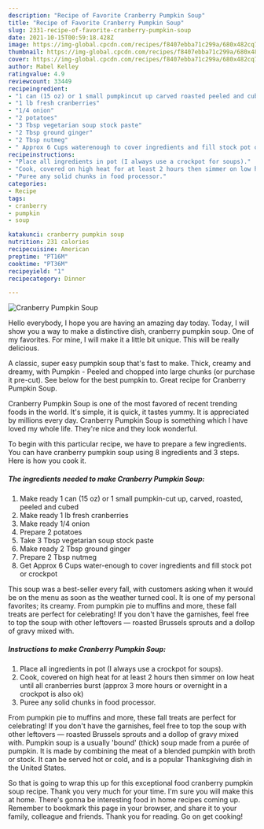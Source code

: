 ```yaml
---
description: "Recipe of Favorite Cranberry Pumpkin Soup"
title: "Recipe of Favorite Cranberry Pumpkin Soup"
slug: 2331-recipe-of-favorite-cranberry-pumpkin-soup
date: 2021-10-15T00:59:18.428Z
image: https://img-global.cpcdn.com/recipes/f8407ebba71c299a/680x482cq70/cranberry-pumpkin-soup-recipe-main-photo.jpg
thumbnail: https://img-global.cpcdn.com/recipes/f8407ebba71c299a/680x482cq70/cranberry-pumpkin-soup-recipe-main-photo.jpg
cover: https://img-global.cpcdn.com/recipes/f8407ebba71c299a/680x482cq70/cranberry-pumpkin-soup-recipe-main-photo.jpg
author: Mabel Kelley
ratingvalue: 4.9
reviewcount: 33449
recipeingredient:
- "1 can (15 oz) or 1 small pumpkincut up carved roasted peeled and cubed"
- "1 lb fresh cranberries"
- "1/4 onion"
- "2 potatoes"
- "3 Tbsp vegetarian soup stock paste"
- "2 Tbsp ground ginger"
- "2 Tbsp nutmeg"
- " Approx 6 Cups waterenough to cover ingredients and fill stock pot or crockpot"
recipeinstructions:
- "Place all ingredients in pot (I always use a crockpot for soups)."
- "Cook, covered on high heat for at least 2 hours then simmer on low heat until all cranberries burst (approx 3 more hours or overnight in a crockpot is also ok)"
- "Puree any solid chunks in food processor."
categories:
- Recipe
tags:
- cranberry
- pumpkin
- soup

katakunci: cranberry pumpkin soup 
nutrition: 231 calories
recipecuisine: American
preptime: "PT16M"
cooktime: "PT36M"
recipeyield: "1"
recipecategory: Dinner

---
```



![Cranberry Pumpkin Soup](https://img-global.cpcdn.com/recipes/f8407ebba71c299a/680x482cq70/cranberry-pumpkin-soup-recipe-main-photo.jpg)

Hello everybody, I hope you are having an amazing day today. Today, I will show you a way to make a distinctive dish, cranberry pumpkin soup. One of my favorites. For mine, I will make it a little bit unique. This will be really delicious.

A classic, super easy pumpkin soup that's fast to make. Thick, creamy and dreamy, with Pumpkin - Peeled and chopped into large chunks (or purchase it pre-cut). See below for the best pumpkin to. Great recipe for Cranberry Pumpkin Soup.

Cranberry Pumpkin Soup is one of the most favored of recent trending foods in the world. It's simple, it is quick, it tastes yummy. It is appreciated by millions every day. Cranberry Pumpkin Soup is something which I have loved my whole life. They're nice and they look wonderful.


To begin with this particular recipe, we have to prepare a few ingredients. You can have cranberry pumpkin soup using 8 ingredients and 3 steps. Here is how you cook it.

<!--inarticleads1-->

##### The ingredients needed to make Cranberry Pumpkin Soup:

1. Make ready 1 can (15 oz) or 1 small pumpkin-cut up, carved, roasted, peeled and cubed
1. Make ready 1 lb fresh cranberries
1. Make ready 1/4 onion
1. Prepare 2 potatoes
1. Take 3 Tbsp vegetarian soup stock paste
1. Make ready 2 Tbsp ground ginger
1. Prepare 2 Tbsp nutmeg
1. Get  Approx 6 Cups water-enough to cover ingredients and fill stock pot or crockpot


This soup was a best-seller every fall, with customers asking when it would be on the menu as soon as the weather turned cool. It is one of my personal favorites; its creamy. From pumpkin pie to muffins and more, these fall treats are perfect for celebrating! If you don't have the garnishes, feel free to top the soup with other leftovers — roasted Brussels sprouts and a dollop of gravy mixed with. 

<!--inarticleads2-->

##### Instructions to make Cranberry Pumpkin Soup:

1. Place all ingredients in pot (I always use a crockpot for soups).
1. Cook, covered on high heat for at least 2 hours then simmer on low heat until all cranberries burst (approx 3 more hours or overnight in a crockpot is also ok)
1. Puree any solid chunks in food processor.


From pumpkin pie to muffins and more, these fall treats are perfect for celebrating! If you don't have the garnishes, feel free to top the soup with other leftovers — roasted Brussels sprouts and a dollop of gravy mixed with. Pumpkin soup is a usually 'bound' (thick) soup made from a purée of pumpkin. It is made by combining the meat of a blended pumpkin with broth or stock. It can be served hot or cold, and is a popular Thanksgiving dish in the United States. 

So that is going to wrap this up for this exceptional food cranberry pumpkin soup recipe. Thank you very much for your time. I'm sure you will make this at home. There's gonna be interesting food in home recipes coming up. Remember to bookmark this page in your browser, and share it to your family, colleague and friends. Thank you for reading. Go on get cooking!
